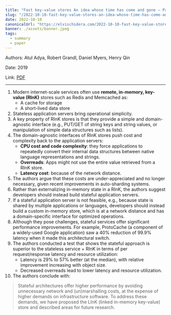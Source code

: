 ```yaml
---
title: "Fast key-value stores An idea whose time has come and gone — Paper Summary"
slug: "/2022-10-10-fast-key-value-stores-an-idea-whose-time-has-come-and-gone"
date: 2022-10-10
canonicalUrl: "https://elvischidera.com/2022-10-10-fast-key-value-stores-an-idea-whose-time-has-come-and-gone/"
banner: ./assets/banner.jpeg
tags:
  - summary
  - paper
---
```


Authors: Atul Adya, Robert Grandl, Daniel Myers, Henry Qin

Date: 2019

Link: [PDF](https://pages.cs.wisc.edu/~rgrandl/papers/link.pdf#page7)

-----

1. Modern internet-scale services often use **remote, in-memory, key-value (RInK)** stores such as Redis and Memcached as:
    * A cache for storage
    * A short-lived data store
2. Stateless application servers bring operational simplicity.
3. A key property of RInK stores is that they provide a simple and domain-agnostic interface (e.g., PUT/GET of string keys and string values, or manipulation of simple data structures such as lists).
4. The domain-agnostic interfaces of RInK stores push cost and complexity back to the application servers:
    * **CPU cost and code complexity**: they force applications to repeatedly convert their internal data structures between native language representations and strings.
    * **Overreads**: Apps might not use the entire value retrieved from a RInK store.
    * **Latency cost**: because of the network distance.
5. The authors argue that these costs are under-appreciated and no longer necessary, given recent improvements in auto-sharding systems.
6. Rather than externalizing in-memory state in a RInK, the authors suggest developers should instead build stateful application servers.
7. If a stateful application server is not feasible, e.g., because state is shared by multiple applications or languages, developers should instead build a custom in-memory store, which is at a network distance and has a domain-specific interface for optimized operations.
8. Although they pose challenges, stateful services offer significant performance improvements. For example, ProtoCache (a component of a widely-used Google application) saw a 40% reduction of 99.9% latency when it made this architectural switch.
9. The authors conducted a test that shows the stateful approach is superior to the stateless service + RInK in terms of per request/response latency and resource utilization:
    * Latency is 29% to 57% better (at the median), with relative improvement increasing with object size.
    * Decreased overreads lead to lower latency and resource utilization.
9. The authors conclude with:
> Stateful architectures offer higher performance by avoiding unnecessary network and (un)marshalling costs, at the expense of higher demands on infrastructure software. To address these demands, we have proposed the LInK (linked in-memory key-value) store and described areas for future research.  